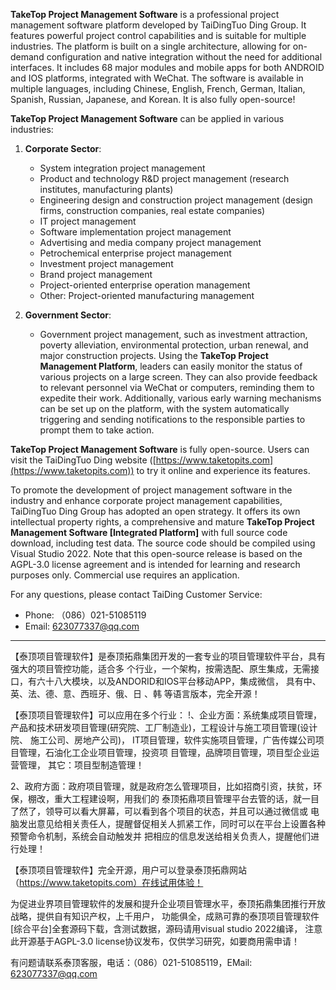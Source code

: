 **TakeTop Project Management Software** is a professional project management software platform developed by TaiDingTuo Ding Group. It features powerful project control capabilities and is suitable for multiple industries. The platform is built on a single architecture, allowing for on-demand configuration and native integration without the need for additional interfaces. It includes 68 major modules and mobile apps for both ANDROID and IOS platforms, integrated with WeChat. The software is available in multiple languages, including Chinese, English, French, German, Italian, Spanish, Russian, Japanese, and Korean. It is also fully open-source!

**TakeTop Project Management Software** can be applied in various industries:

1. **Corporate Sector**:
   - System integration project management
   - Product and technology R&D project management (research institutes, manufacturing plants)
   - Engineering design and construction project management (design firms, construction companies, real estate companies)
   - IT project management
   - Software implementation project management
   - Advertising and media company project management
   - Petrochemical enterprise project management
   - Investment project management
   - Brand project management
   - Project-oriented enterprise operation management
   - Other: Project-oriented manufacturing management

2. **Government Sector**:
   - Government project management, such as investment attraction, poverty alleviation, environmental protection, urban renewal, and major construction projects. Using the **TakeTop Project Management Platform**, leaders can easily monitor the status of various projects on a large screen. They can also provide feedback to relevant personnel via WeChat or computers, reminding them to expedite their work. Additionally, various early warning mechanisms can be set up on the platform, with the system automatically triggering and sending notifications to the responsible parties to prompt them to take action.

**TakeTop Project Management Software** is fully open-source. Users can visit the TaiDingTuo Ding website ([https://www.taketopits.com](https://www.taketopits.com)) to try it online and experience its features.

To promote the development of project management software in the industry and enhance corporate project management capabilities, TaiDingTuo Ding Group has adopted an open strategy. It offers its own intellectual property rights, a comprehensive and mature **TakeTop Project Management Software [Integrated Platform]** with full source code download, including test data. The source code should be compiled using Visual Studio 2022. Note that this open-source release is based on the AGPL-3.0 license agreement and is intended for learning and research purposes only. Commercial use requires an application.

For any questions, please contact TaiDing Customer Service:
- Phone: （086）021-51085119
- Email: 623077337@qq.com
- -----------------------------------------------------------------------------------------------------------------------------------------------------
【泰顶项目管理软件】是泰顶拓鼎集团开发的一套专业的项目管理软件平台，具有强大的项目管控功能，适合多
个行业，一个架构，按需选配、原生集成，无需接口，有六十八大模块，以及ANDORID和IOS平台移动APP，集成微信，
具有中、英、法、德、意、西班牙、俄、日 、韩 等语言版本，完全开源！

【泰顶项目管理软件】可以应用在多个行业：
!、企业方面：系统集成项目管理，产品和技术研发项目管理(研究院、工厂制造业)，工程设计与施工项目管理(设计院、
施工公司、房地产公司)， IT项目管理，软件实施项目管理，广告传媒公司项目管理，石油化工企业项目管理，投资项
目管理，品牌项目管理，项目型企业运营管理， 其它：项目型制造管理！

2、政府方面：政府项目管理，就是政府怎么管理项目，比如招商引资，扶贫，环保，棚改，重大工程建设啊，用我们的
泰顶拓鼎项目管理平台去管的话，就一目了然了，领导可以看大屏幕，可以看到各个项目的状态，并且可以通过微信或
电脑发出意见给相关责任人，提醒督促相关人抓紧工作，同时可以在平台上设置各种预警命令机制，系统会自动触发并
把相应的信息发送给相关负责人，提醒他们进行处理！

【泰顶项目管理软件】完全开源，用户可以登录泰顶拓鼎网站（https://www.taketopits.com）在线试用体验！   

为促进业界项目管理软件的发展和提升企业项目管理水平，泰顶拓鼎集团推行开放战略，提供自有知识产权，上千用户，
功能俱全，成熟可靠的泰顶项目管理软件[综合平台]全套源码下载，含测试数据，源码请用visual studio 2022编译，
注意此开源基于AGPL-3.0 license协议发布，仅供学习研究，如要商用需申请！

有问题请联系泰顶客服，电话：（086）021-51085119，EMail: 623077337@qq.com
      
